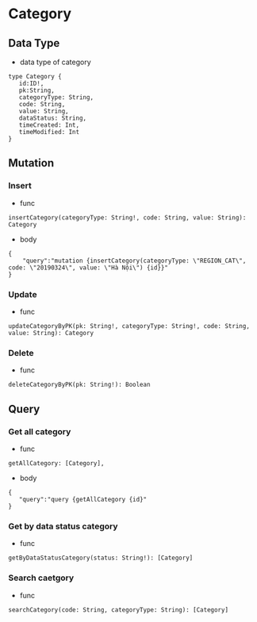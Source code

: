 # Category
## Data Type
* data type of category
```
type Category {
   id:ID!,
   pk:String,
   categoryType: String,
   code: String,
   value: String,
   dataStatus: String,
   timeCreated: Int,
   timeModified: Int
}
```

## Mutation
### Insert
* func
```
insertCategory(categoryType: String!, code: String, value: String): Category
```
* body
```
{ 
	"query":"mutation {insertCategory(categoryType: \"REGION_CAT\", code: \"20190324\", value: \"Hà Nội\") {id}}"
}
```

### Update
* func
```
updateCategoryByPK(pk: String!, categoryType: String!, code: String, value: String): Category
```

### Delete
*  func
```
deleteCategoryByPK(pk: String!): Boolean
```

## Query
### Get all category
* func
```
getAllCategory: [Category],
```
* body
```
{  
   "query":"query {getAllCategory {id}"
}
```
### Get by data status category
* func
```
getByDataStatusCategory(status: String!): [Category]
```
### Search caetgory
* func
```
searchCategory(code: String, categoryType: String): [Category]
```